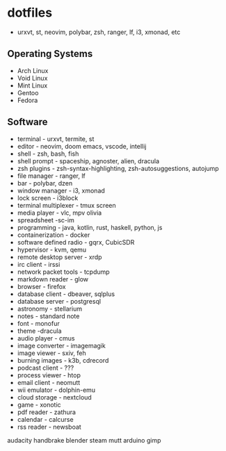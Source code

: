 # dotfiles

- urxvt, st, neovim, polybar, zsh, ranger, lf, i3, xmonad, etc

## Operating Systems
- Arch Linux
- Void Linux
- Mint Linux
- Gentoo
- Fedora

## Software
- terminal - urxvt, termite, st
- editor - neovim, doom emacs, vscode, intellij
- shell - zsh, bash, fish
- shell prompt - spaceship, agnoster, alien, dracula
- zsh plugins - zsh-syntax-highlighting, zsh-autosuggestions, autojump
- file manager - ranger, lf
- bar - polybar, dzen
- window manager - i3, xmonad
- lock screen - i3block
- terminal multiplexer - tmux screen
- media player - vlc, mpv olivia
- spreadsheet -sc-im
- programming - java, kotlin, rust, haskell, python, js
- containerization - docker
- software defined radio - gqrx, CubicSDR
- hypervisor - kvm, qemu
- remote desktop server - xrdp
- irc client - irssi
- network packet tools - tcpdump
- markdown reader - glow
- browser - firefox
- database client - dbeaver, sqlplus
- database server - postgresql
- astronomy - stellarium
- notes - standard note
- font - monofur
- theme -dracula
- audio player - cmus
- image converter - imagemagik
- image viewer - sxiv, feh
- burning images - k3b, cdrecord
- podcast client - ???
- process viewer - htop
- email client - neomutt
- wii emulator - dolphin-emu
- cloud storage - nextcloud
- game - xonotic
- pdf reader - zathura
- calendar - calcurse
- rss reader - newsboat




audacity
handbrake
blender
steam
mutt
arduino
gimp
